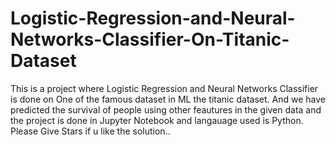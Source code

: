 # Logistic-Regression-and-Neural-Networks-Classifier-On-Titanic-Dataset
This is a project where Logistic Regression and Neural Networks Classifier is done on One of the famous dataset in ML the titanic dataset.
And we have predicted the survival of people using other feautures in the given data and the project is done in Jupyter Notebook and langauage used is Python.
Please Give Stars if u like the solution..
